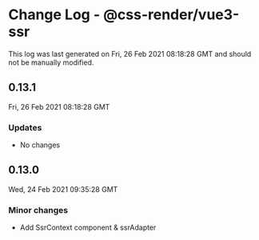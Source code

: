 # Change Log - @css-render/vue3-ssr

This log was last generated on Fri, 26 Feb 2021 08:18:28 GMT and should not be manually modified.

## 0.13.1
Fri, 26 Feb 2021 08:18:28 GMT

### Updates

- No changes

## 0.13.0
Wed, 24 Feb 2021 09:35:28 GMT

### Minor changes

- Add SsrContext component & ssrAdapter

